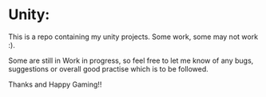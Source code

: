 # Unity:

This is a repo containing my unity projects. Some work, some may not work :).<br/>

Some are still in Work in progress, so feel free to let me know of any bugs, suggestions or overall good practise which is to be followed.<br/>

Thanks and Happy Gaming!!